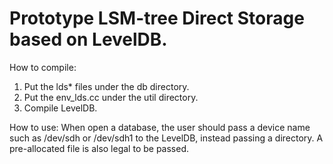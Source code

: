 # Prototype LSM-tree Direct Storage based on LevelDB.

How to compile:
1. Put the lds* files under the db directory.
2. Put the env_lds.cc under the util directory.
3. Compile LevelDB.

How to use:
When open a database, the user should pass a device name such as /dev/sdh or /dev/sdh1 to the LevelDB, instead passing a directory. A pre-allocated file is also legal to be passed. 